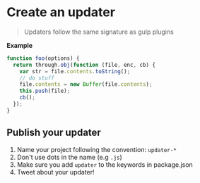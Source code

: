 # Create an updater

> Updaters follow the same signature as gulp plugins

**Example**

```js
function foo(options) {
  return through.obj(function (file, enc, cb) {
    var str = file.contents.toString();
    // do stuff
    file.contents = new Buffer(file.contents);
    this.push(file);
    cb();
  });
}
```

## Publish your updater

1. Name your project following the convention: `updater-*`
2. Don't use dots in the name (e.g `.js`) 
3. Make sure you add `updater` to the keywords in package.json
4. Tweet about your updater!